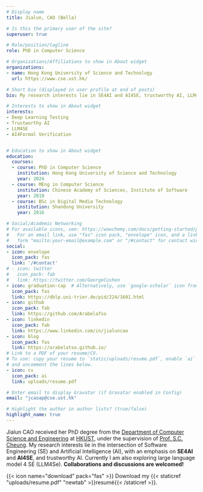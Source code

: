 ```yaml
---
# Display name
title: Jialun, CAO (Bella) 

# Is this the primary user of the site?
superuser: true

# Role/position/tagline
role: PhD in Computer Science

# Organizations/Affiliations to show in About widget
organizations:
- name: Hong Kong University of Science and Technology
  url: https://www.cse.ust.hk/

# Short bio (displayed in user profile at end of posts)
bio: My research interests lie in SE4AI and AI4SE, trustworthy AI, LLM4SE.

# Interests to show in About widget
interests:
- Deep Learning Testing
- Trustworthy AI
- LLM4SE
- AI4Formal Verification


# Education to show in About widget
education:
  courses:
  - course: PhD in Computer Science
    institution: Hong Kong University of Science and Technology
    year: 2024
  - course: MEng in Computer Science
    institution: Chinese Academy of Sciences, Institute of Software
    year: 2019
  - course: BSc in Digital Media Technology
    institution: Shandong University
    year: 2016

# Social/Academic Networking
# For available icons, see: https://wowchemy.com/docs/getting-started/page-builder/#icons
#   For an email link, use "fas" icon pack, "envelope" icon, and a link in the
#   form "mailto:your-email@example.com" or "/#contact" for contact widget.
social:
- icon: envelope
  icon_pack: fas
  link: '/#contact'
# - icon: twitter
#   icon_pack: fab
#   link: https://twitter.com/GeorgeCushen
- icon: graduation-cap  # Alternatively, use `google-scholar` icon from `ai` icon pack
  icon_pack: fas
  link: https://dblp.uni-trier.de/pid/224/1601.html
- icon: github
  icon_pack: fab
  link: https://github.com/ArabelaTso
- icon: linkedin
  icon_pack: fab
  link: https://www.linkedin.com/in/jialuncao
- icon: blog
  icon_pack: fas
  link: https://arabelatso.github.io/
# Link to a PDF of your resume/CV.
# To use: copy your resume to `static/uploads/resume.pdf`, enable `ai` icons in `params.toml`, 
# and uncomment the lines below.
- icon: cv
  icon_pack: ai
  link: uploads/resume.pdf

# Enter email to display Gravatar (if Gravatar enabled in Config)
email: "jcaoap@cse.ust.hk"

# Highlight the author in author lists? (true/false)
highlight_name: true
---
```


Jialun CAO received her PhD degree from the [Department of Computer Science and Engineering](https://cse.hkust.edu.hk/) at [HKUST](https://hkust.edu.hk/), under the supervision of [Prof. S.C. Cheung](https://www.cse.ust.hk/faculty/scc/). My research interests lie in the intersection of Software Engineering (SE) and Artificial Intelligence (AI), with an emphasis on **SE4AI** and **AI4SE**, and trustworthy AI. Currently I am also exploring large language model 4 SE (LLM4Se). **Collaborations and discussions are welcomed!**

{{< icon name="download" pack="fas" >}} Download my {{< staticref "uploads/resume.pdf" "newtab" >}}resumé{{< /staticref >}}.
